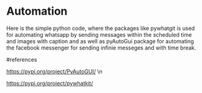 # Automation
Here is the simple python code, where the packages like pywhatgit is used for automating whatsapp by sending messages within the scheduled time and images with caption and as well as pyAutoGui package for automating the facebook messenger for sending infinie messeges and with time break.

#references

https://pypi.org/project/PyAutoGUI/ \n

https://pypi.org/project/pywhatkit/

